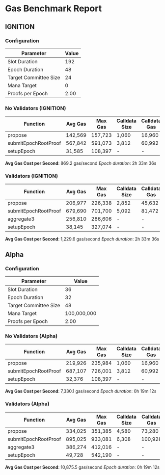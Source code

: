 # Gas Benchmark Report

## IGNITION

### Configuration

| Parameter             | Value |
|-----------------------|-------|
| Slot Duration         |   192 |
| Epoch Duration        |    48 |
| Target Committee Size |    24 |
| Mana Target           |     0 |
| Proofs per Epoch      |  2.00 |

### No Validators (IGNITION)

| Function             | Avg Gas | Max Gas | Calldata Size | Calldata Gas |
|----------------------|---------|---------|---------------|--------------|
| propose              | 142,569 | 157,723 |         1,060 |       16,960 |
| submitEpochRootProof | 567,842 | 591,073 |         3,812 |       60,992 |
| setupEpoch           |  31,585 | 108,397 |             - |            - |

**Avg Gas Cost per Second**: 869.2 gas/second
*Epoch duration*: 2h 33m 36s

### Validators (IGNITION)

| Function             | Avg Gas | Max Gas | Calldata Size | Calldata Gas |
|----------------------|---------|---------|---------------|--------------|
| propose              | 206,977 | 226,338 |         2,852 |       45,632 |
| submitEpochRootProof | 679,690 | 701,700 |         5,092 |       81,472 |
| aggregate3           | 256,810 | 286,606 |             - |            - |
| setupEpoch           |  38,145 | 327,074 |             - |            - |

**Avg Gas Cost per Second**: 1,229.6 gas/second
*Epoch duration*: 2h 33m 36s


## Alpha

### Configuration

| Parameter             |       Value |
|-----------------------|-------------|
| Slot Duration         |          36 |
| Epoch Duration        |          32 |
| Target Committee Size |          48 |
| Mana Target           | 100,000,000 |
| Proofs per Epoch      |        2.00 |

### No Validators (Alpha)

| Function             | Avg Gas | Max Gas | Calldata Size | Calldata Gas |
|----------------------|---------|---------|---------------|--------------|
| propose              | 219,926 | 235,984 |         1,060 |       16,960 |
| submitEpochRootProof | 687,107 | 726,001 |         3,812 |       60,992 |
| setupEpoch           |  32,376 | 108,397 |             - |            - |

**Avg Gas Cost per Second**: 7,330.1 gas/second
*Epoch duration*: 0h 19m 12s

### Validators (Alpha)

| Function             | Avg Gas | Max Gas | Calldata Size | Calldata Gas |
|----------------------|---------|---------|---------------|--------------|
| propose              | 334,025 | 351,385 |         4,580 |       73,280 |
| submitEpochRootProof | 895,025 | 933,081 |         6,308 |      100,928 |
| aggregate3           | 386,274 | 412,016 |             - |            - |
| setupEpoch           |  49,728 | 542,190 |             - |            - |

**Avg Gas Cost per Second**: 10,875.5 gas/second
*Epoch duration*: 0h 19m 12s

